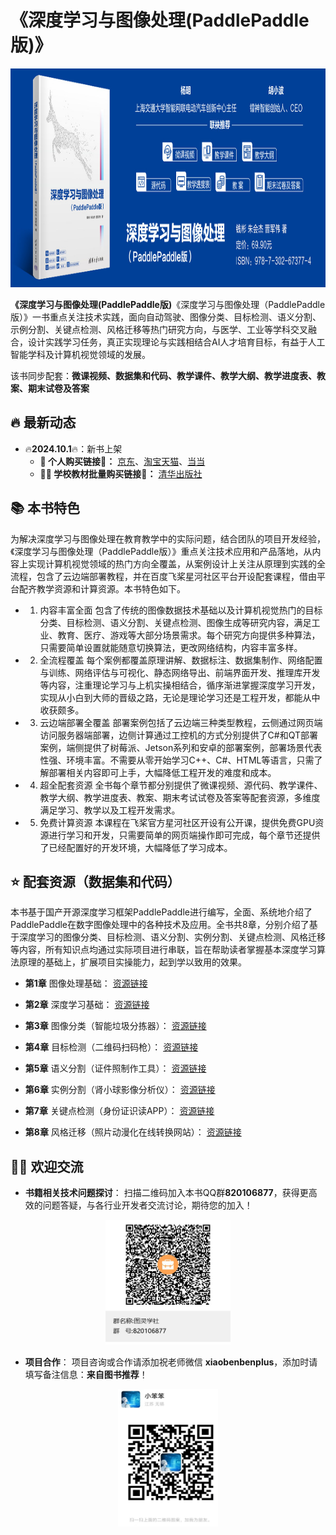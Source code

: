 # 《深度学习与图像处理(PaddlePaddle版)》

<div align='center'>
  <img src='./docs/book.jpg'width='900' height='350'/>
</div>

**《深度学习与图像处理(PaddlePaddle版)**《深度学习与图像处理（PaddlePaddle版）》一书重点关注技术实践，面向自动驾驶、图像分类、目标检测、语义分割、示例分割、关键点检测、风格迁移等热门研究方向，与医学、工业等学科交叉融合，设计实践学习任务，真正实现理论与实践相结合AI人才培育目标，有益于人工智能学科及计算机视觉领域的发展。

该书同步配套：**微课视频、数据集和代码、教学课件、教学大纲、教学进度表、教案、期末试卷及答案**

## 🔥 最新动态

- 🔥**2024.10.1**🔥：新书上架
  - **💙 个人购买链接🔗：** [京东](https://item.jd.com/14830420.html)、[淘宝天猫](https://detail.tmall.com/item.htm?abbucket=13&id=846591473754&ns=1&pisk=fLdZKsmWjfhaeQGbGN54Tq26eWCOO1mS_IsfoEYc5GjGfEbcgHxjWGTmXnRVxEpsWtiTuPde4SNsXAL0gs1mV0GSNFQOMsmSOazi3lQ5PicfjN2nfyfqO0GSNFHGWsTnVCZ0BzbRPSfcItXhtMQasSxcnWYhvZQ0jZVi827AxNbGjtf3-Z_0sZx0iw2hPN7gi5jgxWbRxifcijS2SEVFPO0R5Lf695VNIgYGjFTytx6TBFsUa7AeLTjuNMP0iB7MROYBr7kfqLI1FiKnO552-Z-FFdoz_n8DyKXegl06qEJeD1OnoRjkCh6219rgIa5NbTAGKPPMWtveT1OiD8LB8GXPOpMKft1wbLIRIvnp0eS6mCW3bDsXFeOGL3mQTnB2nC1HsDcP4VZA-QIXMdr03Obd8ggE8LY4DHpvTnITH-BhwwSS5NwYHObd8ggE8-eAKMQFVV_1.&priceTId=213e36d617319871149618301e46a5&skuId=5795852886686&utparam=%7B%22aplus_abtest%22%3A%22833bd07cac09b0de8d85d712c8e276e9%22%7D&xxc=taobaoSearch)、[当当](http://product.dangdang.com/29800280.html)
  - **👩‍🏫 学校教材批量购买链接🔗：** [清华出版社](https://www.tup.tsinghua.edu.cn/booksCenter/book_09607601.html)



## 📚 本书特色
为解决深度学习与图像处理在教育教学中的实际问题，结合团队的项目开发经验，《深度学习与图像处理（PaddlePaddle版）》重点关注技术应用和产品落地，从内容上实现计算机视觉领域的热门方向全覆盖，从案例设计上关注从原理到实践的全流程，包含了云边端部署教程，并在百度飞桨星河社区平台开设配套课程，借由平台配齐教学资源和计算资源。本书特色如下。
* 1. 内容丰富全面
包含了传统的图像数据技术基础以及计算机视觉热门的目标分类、目标检测、语义分割、关键点检测、图像生成等研究内容，满足工业、教育、医疗、游戏等大部分场景需求。每个研究方向提供多种算法，只需要简单设置就能随意切换算法，更改网络结构，内容丰富多样。
* 2. 全流程覆盖
每个案例都覆盖原理讲解、数据标注、数据集制作、网络配置与训练、网络评估与可视化、静态网络导出、前端界面开发、推理库开发等内容，注重理论学习与上机实操相结合，循序渐进掌握深度学习开发，实现从小白到大师的晋级之路，无论是理论学习还是工程开发，都能从中收获颇多。
* 3. 云边端部署全覆盖
部署案例包括了云边端三种类型教程，云侧通过网页端访问服务器端部署，边侧计算通过工控机的方式分别提供了C#和QT部署案例，端侧提供了树莓派、Jetson系列和安卓的部署案例，部署场景代表性强、环境丰富。不需要从零开始学习C++、C#、HTML等语言，只需了解部署相关内容即可上手，大幅降低工程开发的难度和成本。
* 4. 超全配套资源
全书每个章节都分别提供了微课视频、源代码、教学课件、教学大纲、教学进度表、教案、期末考试试卷及答案等配套资源，多维度满足学习、教学以及工程开发需求。
* 5. 免费计算资源
本课程在飞桨官方星河社区开设有公开课，提供免费GPU资源进行学习和开发，只需要简单的网页端操作即可完成，每个章节还提供了已经配置好的开发环境，大幅降低了学习成本。




## ⭐ 配套资源（数据集和代码）
本书基于国产开源深度学习框架PaddlePaddle进行编写，全面、系统地介绍了PaddlePaddle在数字图像处理中的各种技术及应用。全书共8章，分别介绍了基于深度学习的图像分类、目标检测、语义分割、实例分割、关键点检测、风格迁移等内容，所有知识点均通过实际项目进行串联，旨在帮助读者掌握基本深度学习算法原理的基础上，扩展项目实操能力，起到学以致用的效果。

* **第1章** 图像处理基础：
[资源链接](https://aistudio.baidu.com/datasetdetail/253430)

* **第2章** 深度学习基础：
[资源链接](https://aistudio.baidu.com/datasetdetail/252154)

* **第3章** 图像分类（智能垃圾分拣器）：
[资源链接](https://aistudio.baidu.com/datasetdetail/251514)

* **第4章** 目标检测（二维码扫码枪）：
[资源链接](https://aistudio.baidu.com/datasetdetail/103078)

* **第5章** 语义分割（证件照制作工具）：
[资源链接](https://aistudio.baidu.com/datasetdetail/253252)

* **第6章** 实例分割（肾小球影像分析仪）：
[资源链接](https://aistudio.baidu.com/datasetdetail/240620)

* **第7章** 关键点检测（身份证识读APP）：
[资源链接](https://aistudio.baidu.com/datasetdetail/237276)

* **第8章** 风格迁移（照片动漫化在线转换网站）：
[资源链接](https://aistudio.baidu.com/datasetdetail/244532)


## 🧙‍♂️ 欢迎交流
* **书籍相关技术问题探讨**：
扫描二维码加入本书QQ群**820106877**，获得更高效的问题答疑，与各行业开发者交流讨论，期待您的加入！
<div align='center'>
  <img src='./docs/qq.jpg'width='200' height='200'/>
</div>

* **项目合作**：
项目咨询或合作请添加祝老师微信 **xiaobenbenplus**，添加时请填写备注信息：**来自图书推荐**！
<div align='center'>
  <img src='./docs/wechat.jpg'width='160' height='220'/>
</div>
